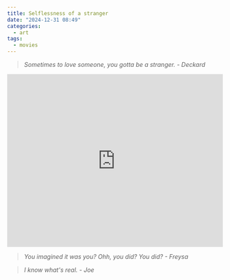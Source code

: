 ```yaml
---
title: Selflessness of a stranger
date: "2024-12-31 08:49"
categories:
  - art
tags:
  - movies
---
```


> _Sometimes to love someone, you gotta be a stranger. - Deckard_

<iframe
  src="https://www.youtube.com/embed/OAh7oogM0ew?si=pse1Gch03kdafeTk"
  style="overflow:hidden; width:100%; height:405px" frameborder="0"
  allow="accelerometer; autoplay; clipboard-write; encrypted-media; gyroscope; picture-in-picture" allowfullscreen>
</iframe>

> _You imagined it was you? Ohh, you did? You did? - Freysa_

> _I know what's real. - Joe_
